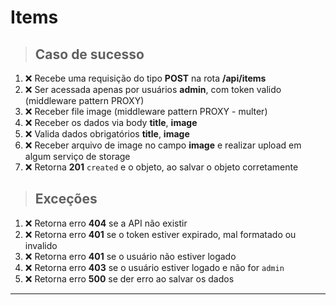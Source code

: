 
# Items

> ## Caso de sucesso

01. ❌ Recebe uma requisição do tipo **POST** na rota **/api/items**
02. ❌ Ser acessada apenas por usuários **admin**, com token valido (middleware pattern PROXY)
03. ❌ Receber file image (middleware pattern PROXY - multer)
05. ❌ Receber os dados via body **title**, **image**
06. ❌ Valida dados obrigatórios **title**, **image**
08. ❌ Receber arquivo de image no campo **image** e realizar upload em algum serviço de storage
09. ❌ Retorna **201** `created` e o objeto, ao salvar o objeto corretamente

> ## Exceções

01. ❌ Retorna erro **404** se a API não existir
02. ❌ Retorna erro **401** se o token estiver expirado, mal formatado ou invalido
02. ❌ Retorna erro **401** se o usuário não estiver logado
02. ❌ Retorna erro **403** se o usuário estiver logado e não for `admin`
03. ❌ Retorna erro **500** se der erro ao salvar os dados

-----------------------------------------------------------------------------------------------